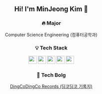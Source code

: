 <div align="center">
  
## Hi! I'm MinJeong Kim 🙂

###  🔥 Major
  Computer Science Engineering (컴퓨터공학과)

### 💡 Tech Stack
  <a href="#"><img src="https://img.shields.io/badge/Python-3776AB?style=flat-square&logo=Python&logoColor=white" height="26px"/></a>
  <a href="#"><img src="https://img.shields.io/badge/C++-00599C?style=flat-square&logo=C%2B%2B&logoColor=white" height="26px"/></a>
  <a href="#"><img src="https://img.shields.io/badge/HTML-E34F26?style=flat-square&logo=HTML5&logoColor=white" height="26px"/></a>
  <a href="#"><img src="https://img.shields.io/badge/CSS-1572B6?style=flat-square&logo=CSS3&logoColor=white" height="26px"/></a>
  <a href="#"><img src="https://img.shields.io/badge/JavaScript-F7D71E?style=flat-square&logo=JavaScript&logoColor=white" height="26px"/></a>
  
### 💭 Tech Bolg
  <a href="https://jeonge.tistory.com/">DingCoDingCo Records (딩코딩코 기록지)</a>
